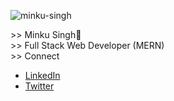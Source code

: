 
![minku-singh](https://user-images.githubusercontent.com/63182924/122111141-02309f80-ce3d-11eb-8290-6dbbde961713.png)

&gt;&gt; Minku Singh👾 <br>
&gt;&gt; Full Stack Web Developer (MERN) <br>
&gt;&gt; Connect 
- [LinkedIn](https://www.linkedin.com/in/minku-singh-2943a51a5/) 
- [Twitter](https://twitter.com/minku_singhh) 


